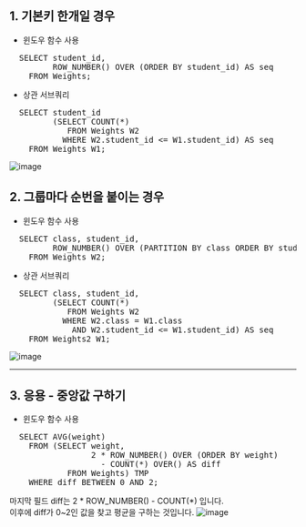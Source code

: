 ## 1. 기본키 한개일 경우
- 윈도우 함수 사용
<pre>
  SELECT student_id,
         ROW_NUMBER() OVER (ORDER BY student_id) AS seq
    FROM Weights;
</pre>
- 상관 서브쿼리
<pre>
  SELECT student_id
         (SELECT COUNT(*)
            FROM Weights W2
           WHERE W2.student_id <= W1.student_id) AS seq
    FROM Weights W1;
</pre>
![image](https://github.com/Kangchaemin/SQL/assets/43837994/36cb46d6-2b50-4966-acc4-834edc9f1949)

## 2. 그룹마다 순번을 붙이는 경우 
- 윈도우 함수 사용
<pre>
  SELECT class, student_id,
         ROW_NUMBER() OVER (PARTITION BY class ORDER BY student_id) AS seq
    FROM Weights W2;
</pre>
- 상관 서브쿼리
<pre>
  SELECT class, student_id,
         (SELECT COUNT(*) 
            FROM Weights W2
           WHERE W2.class = W1.class
             AND W2.student_id <= W1.student_id) AS seq
    FROM Weights2 W1;
</pre>
![image](https://github.com/Kangchaemin/SQL/assets/43837994/16a9b293-bca4-49c9-bcdc-4c19c7f549ce)

* * * 
## 3. 응용 - 중앙값 구하기
- 윈도우 함수 사용
<pre>
  SELECT AVG(weight)
    FROM (SELECT weight,
                 2 * ROW_NUMBER() OVER (ORDER BY weight)
                   - COUNT(*) OVER() AS diff
            FROM Weights) TMP
    WHERE diff BETWEEN 0 AND 2;
</pre>
마지막 필드 diff는 2 * ROW_NUMBER() - COUNT(*) 입니다.  
이후에 diff가 0~2인 값을 찾고 평균을 구하는 것입니다.
![image](https://github.com/Kangchaemin/SQL/assets/43837994/7210d0c4-fddc-49db-88ee-bdcc26d6d341)

